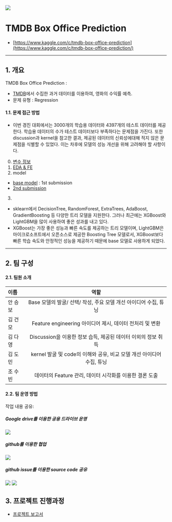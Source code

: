 ![](https://pbs.twimg.com/profile_images/789117657714831361/zGfknUu8_400x400.jpg)
# **TMDB Box Office Prediction**
- [https://www.kaggle.com/c/tmdb-box-office-prediction](https://www.kaggle.com/c/tmdb-box-office-prediction/)

___
## **1. 개요**
TMDB Box Office Prediction :
- [TMDB](https://www.themoviedb.org/)에서 수집한 과거 데이터를 이용하여, 영화의 수익률 예측.
- 문제 유형 : Regression

#### **1.1. 문제 접근 방법**
- 이번 경진 대회에서는 3000개의 학습용 데이터와 4397개의 테스트 데이터를 제공한다. 학습용 데이터의 수가 테스트 데이터보다 부족하다는 문제점을 가진다. 또한 discussion과 kernel을 참고한 결과, 제공된 데이터의 신뢰성에대해 적지 않은 문제점을 식별할 수 있었다. 이는 차후에 모델의 성능 개선을 위해 고려해야 할 사항이다.

0) [변수 정보](https://github.com/seungb5/TMDB-Box-office-Prediction/blob/master/%EB%B3%80%EC%88%98%20%EC%A0%95%EB%B3%B4_python.ipynb)
1) [EDA & FE](https://github.com/seungb5/TMDB-Box-office-Prediction/blob/master/EDA%2C%20FE.ipynb)
2) model 
- [base model](https://www.kaggle.com/tmznql1234/base-model) : 1st submission
- [2nd submission](https://github.com/seungb5/TMDB-Box-office-Prediction/blob/master/seoul-coding-academy_2nd_submission.ipynb)

3)  
- sklearn에서 DecisionTree, RandomForest, ExtraTrees, AdaBoost, GradientBoosting 등 다양한 트리 모델을 지원한다. 그러나 최근에는 XGBoost와 LightGBM을 많이 사용하여 좋은 성과를 내고 있다.
- XGBoost는 가장 좋은 성능과 빠른 속도를 제공하는 트리 모델이며, LightGBM은 마이크로소프트에서 오픈소스로 제공한 Boosting Tree 모델로서, XGBoost보다 빠른 학습 속도와 안정적인 성능을 제공하기 때문에 base 모델로 사용하게 되었다.
___
## **2. 팀 구성**
#### 2.1. **팀원 소개**
| 이름 | 역할 | 
| :------------ | :-----------: | 
| 안 승 보 | Base 모델의 발굴/ 선택/ 작성, 주요 모델 개선 아이디어 수집, 튜닝 | 
| 김 건 모 | Feature engineering 아이디어 제시, 데이터 전처리 및 변환 | 
| 김 다 영 | Discussion을 이용한 정보 습득, 제공된 데이터 이외의 정보 취득| 
| 김 도 민 | kernel 발굴 및 code의 이해와 공유, 비교 모델 개선 아이디어 수집, 튜닝 | 
| 조 수 빈 | 데이터의 Feature 관리, 데이터 시각화를 이용한 결론 도출|

#### 2.2. **팀 운영 방법**
작업 내용 공유:
##### **Google drive를 이용한 공용 드라이브 운영**
![](https://user-images.githubusercontent.com/46778769/56775271-47c72400-6801-11e9-86c2-0d063b14ea23.PNG)
##### **github를 이용한 협업**
![](https://user-images.githubusercontent.com/46778769/56771316-3d9d2980-67f1-11e9-928e-820196dca0cf.PNG)
#####  **github issue를 이용한 source code 공유**
![](https://user-images.githubusercontent.com/46778769/56957358-ce715d80-6b81-11e9-96ec-cf7a45f2a91b.PNG)
![](https://user-images.githubusercontent.com/46778769/56771008-6b35a300-67f0-11e9-9c0c-9516f32a18dd.PNG)

## **3. 프로젝트 진행과정**
- [프로젝트 보고서](https://github.com/seungb5/TMDB-Box-office-Prediction/blob/master/%EB%B3%B4%EA%B3%A0%EC%84%9C.ipynb)
